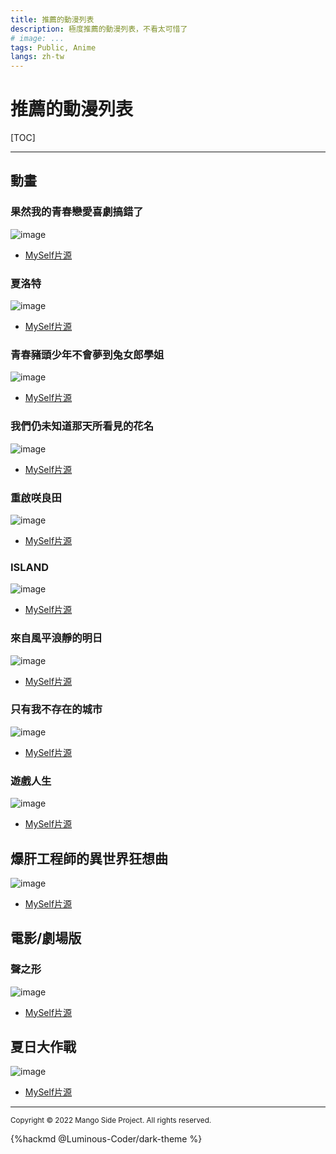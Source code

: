 ```yaml
---
title: 推薦的動漫列表
description: 極度推薦的動漫列表，不看太可惜了
# image: ...
tags: Public, Anime
langs: zh-tw
---
```


# 推薦的動漫列表

[TOC]

---

<!--
## {XXX}
![image](https://raw.githubusercontent.com/EvanHsieh0415/Personal-Gallery/main/src/Recommend-Anime/img/{XXX}.jpg)
- [MySelf片源](https://myself-bbs.com/thread-{YYY}-1-1.html)
-->

## 動畫

### 果然我的青春戀愛喜劇搞錯了
![image](https://raw.githubusercontent.com/EvanHsieh0415/Personal-Gallery/main/src/Recommend-Anime/img/果然我的青春戀愛喜劇搞錯了.jpg)
- [MySelf片源](https://myself-bbs.com/thread-45805-1-1.html)

### 夏洛特
![image](https://raw.githubusercontent.com/EvanHsieh0415/Personal-Gallery/main/src/Recommend-Anime/img/夏洛特.jpg)
- [MySelf片源](https://myself-bbs.com/thread-43883-1-1.html)

### 青春豬頭少年不會夢到兔女郎學姐
![image](https://raw.githubusercontent.com/EvanHsieh0415/Personal-Gallery/main/src/Recommend-Anime/img/青春豬頭少年不會夢到兔女郎學姐.jpg)
- [MySelf片源](https://myself-bbs.com/thread-45805-1-1.html)

### 我們仍未知道那天所看見的花名
![image](https://raw.githubusercontent.com/EvanHsieh0415/Personal-Gallery/main/src/Recommend-Anime/img/我們仍未知道那天所看見的花名.jpg)
- [MySelf片源](https://myself-bbs.com/thread-43617-1-1.html)

### 重啟咲良田
![image](https://raw.githubusercontent.com/EvanHsieh0415/Personal-Gallery/main/src/Recommend-Anime/img/重啟咲良田.jpg)
- [MySelf片源](https://myself-bbs.com/thread-42261-1-1.html)

### ISLAND
![image](https://raw.githubusercontent.com/EvanHsieh0415/Personal-Gallery/main/src/Recommend-Anime/img/ISLAND.jpg)
- [MySelf片源](https://myself-bbs.com/thread-44253-1-1.html)

### 來自風平浪靜的明日
![image](https://raw.githubusercontent.com/EvanHsieh0415/Personal-Gallery/main/src/Recommend-Anime/img/來自風平浪靜的明日.jpg)
- [MySelf片源](https://myself-bbs.com/thread-43945-1-1.html)

### 只有我不存在的城市
![image](https://raw.githubusercontent.com/EvanHsieh0415/Personal-Gallery/main/src/Recommend-Anime/img/只有我不存在的城市.jpg)
- [MySelf片源](https://myself-bbs.com/thread-40001-1-1.html)

### 遊戲人生
![image](https://raw.githubusercontent.com/EvanHsieh0415/Personal-Gallery/main/src/Recommend-Anime/img/遊戲人生.jpg)
- [MySelf片源](https://myself-bbs.com/thread-34363-1-1.html)

## 爆肝工程師的異世界狂想曲
![image](https://raw.githubusercontent.com/EvanHsieh0415/Personal-Gallery/main/src/Recommend-Anime/img/爆肝工程師的異世界狂想曲.jpg)
- [MySelf片源](https://myself-bbs.com/thread-43500-1-1.html)


## 電影/劇場版

### 聲之形
![image](https://raw.githubusercontent.com/EvanHsieh0415/Personal-Gallery/main/src/Recommend-Anime/img/聲之形.jpg)
- [MySelf片源](https://myself-bbs.com/thread-42439-1-93.html)

## 夏日大作戰
![image](https://raw.githubusercontent.com/EvanHsieh0415/Personal-Gallery/main/src/Recommend-Anime/img/夏日大作戰.jpg)
- [MySelf片源](https://myself-bbs.com/thread-43601-1-1.html)

---

<small>Copyright © 2022 Mango Side Project. All rights reserved.</small>

{%hackmd @Luminous-Coder/dark-theme %}
<!-- the theme made by Luminous-Coder -->